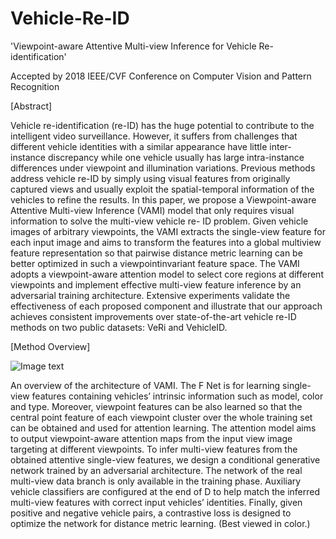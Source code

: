 # Vehicle-Re-ID
'Viewpoint-aware Attentive Multi-view Inference for Vehicle Re-identification'

Accepted by 2018 IEEE/CVF Conference on Computer Vision and Pattern Recognition

[Abstract]

Vehicle re-identification (re-ID) has the huge potential to contribute to the intelligent video surveillance. However, it
suffers from challenges that different vehicle identities with a similar appearance have little inter-instance discrepancy
while one vehicle usually has large intra-instance differences under viewpoint and illumination variations. Previous
methods address vehicle re-ID by simply using visual features from originally captured views and usually exploit
the spatial-temporal information of the vehicles to refine the results. In this paper, we propose a Viewpoint-aware
Attentive Multi-view Inference (VAMI) model that only requires visual information to solve the multi-view vehicle re-
ID problem. Given vehicle images of arbitrary viewpoints, the VAMI extracts the single-view feature for each input image
and aims to transform the features into a global multiview feature representation so that pairwise distance metric
learning can be better optimized in such a viewpointinvariant feature space. The VAMI adopts a viewpoint-aware
attention model to select core regions at different viewpoints and implement effective multi-view feature inference
by an adversarial training architecture. Extensive experiments validate the effectiveness of each proposed component
and illustrate that our approach achieves consistent improvements over state-of-the-art vehicle re-ID methods
on two public datasets: VeRi and VehicleID.

[Method Overview]

![Image text](https://raw.github.com/csyizhou/Vehicle-Re-ID/edit/master/img/VAMI.png)

An overview of the architecture of VAMI. The F Net is for learning single-view features containing vehicles’ intrinsic information such as model, color and type. Moreover, viewpoint features can be also learned so that the central point feature of each viewpoint cluster over the whole training set can be obtained and used for attention learning. The attention model aims to output viewpoint-aware attention maps from the input view image targeting at different viewpoints. To infer multi-view features from the obtained attentive single-view features, we design a conditional generative network trained by an adversarial architecture. The network of the real multi-view data branch is only available in the training phase. Auxiliary vehicle classifiers are configured at the end of D to help match the inferred multi-view features with correct input vehicles’ identities. Finally, given positive and negative vehicle pairs, a contrastive loss is designed to optimize the network for distance metric learning. (Best viewed in color.)
